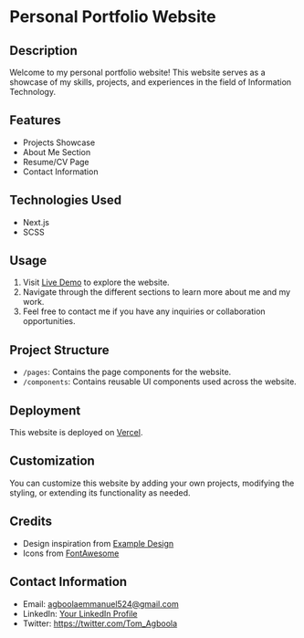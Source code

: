 # Personal Portfolio Website

## Description
Welcome to my personal portfolio website! This website serves as a showcase of my skills, projects, and experiences in the field of Information Technology.

## Features
- Projects Showcase
- About Me Section
- Resume/CV Page
- Contact Information

## Technologies Used
- Next.js
- SCSS

## Usage
1. Visit [Live Demo](https://example.com) to explore the website.
2. Navigate through the different sections to learn more about me and my work.
3. Feel free to contact me if you have any inquiries or collaboration opportunities.

## Project Structure
- `/pages`: Contains the page components for the website.
- `/components`: Contains reusable UI components used across the website.

## Deployment
This website is deployed on [Vercel](https://vercel.com).

## Customization
You can customize this website by adding your own projects, modifying the styling, or extending its functionality as needed.

## Credits
- Design inspiration from [Example Design](https://example.com)
- Icons from [FontAwesome](https://fontawesome.com)

## Contact Information
- Email: agboolaemmanuel524@gmail.com
- LinkedIn: [Your LinkedIn Profile](https://linkedin.com/in/yourprofile)
- Twitter: https://twitter.com/Tom_Agboola
